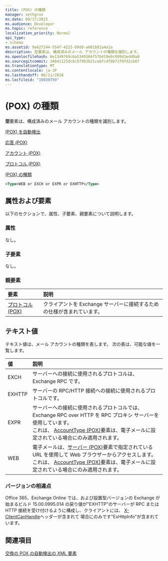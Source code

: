 ```yaml
---
title: (POX) の種類
manager: sethgros
ms.date: 09/17/2015
ms.audience: Developer
ms.topic: reference
localization_priority: Normal
api_type:
- schema
ms.assetid: 9a627244-554f-4223-b9d8-a601b81a4a1a
description: 型要素は、構成済みのメール アカウントの種類を識別します。
ms.openlocfilehash: 6e1349769c6a5349304f576419e0c609d3edd9a0
ms.sourcegitcommit: 34041125dc8c5f993b21cebfc4f8b72f0fd2cb6f
ms.translationtype: MT
ms.contentlocale: ja-JP
ms.lasthandoff: 06/11/2018
ms.locfileid: "19839759"
---
```

# <a name="type-pox"></a>(POX) の種類

**型**要素は、構成済みのメール アカウントの種類を識別します。 
  
[(POX) を自動検出](autodiscover-pox.md)
  
[応答 (POX)](response-pox.md)
  
[アカウント (POX)](account-pox.md)
  
[プロトコル (POX)](protocol-pox.md)
  
[(POX) の種類](type-pox.md)
  
```XML
<Type>WEB or EXCH or EXPR or EXHTTP</Type>
```

## <a name="attributes-and-elements"></a>属性および要素

以下のセクションで、属性、子要素、親要素について説明します。
  
### <a name="attributes"></a>属性

なし。
  
### <a name="child-elements"></a>子要素

なし。
  
### <a name="parent-elements"></a>親要素

|**要素**|**説明**|
|:-----|:-----|
|[プロトコル (POX)](protocol-pox.md) <br/> |クライアントを Exchange サーバーに接続するための仕様が含まれています。  <br/> |
   
## <a name="text-value"></a>テキスト値

テキスト値は、メール アカウントの種類を表します。 次の表は、可能な値を一覧します。
  
|**値**|**説明**|
|:-----|:-----|
|EXCH  <br/> |サーバーへの接続に使用されるプロトコルは、Exchange RPC です。  <br/> |
|EXHTTP  <br/> |サーバーの RPC/HTTP 接続への接続に使用されるプロトコルです。  <br/> |
|EXPR  <br/> |サーバーへの接続に使用されるプロトコルでは、Exchange RPC over HTTP を RPC プロキシ サーバーを使用しています。  <br/> これは、 [AccountType (POX)](accounttype-pox.md)要素は、電子メールに設定されている場合にのみ適用されます。  <br/> |
|WEB  <br/> |電子メールは、[サーバー (POX)](server-pox.md)要素で指定されている URL を使用して Web ブラウザーからアクセスします。  <br/> これは、 [AccountType (POX)](accounttype-pox.md)要素は、電子メールに設定されている場合にのみ適用されます。  <br/> |
   
### <a name="version-differences"></a>バージョンの相違点

Office 365、Exchange Online では、および設置型バージョンの Exchange が始まるビルド 15.00.0995.014 の戻り値が"EXHTTP"のサーバーが RPC または HTTP 接続を受け付けるように構成し、クライアントには、 [X-ClientCanHandle](pox-autodiscover-request-for-exchange.md)ヘッダーが含まれて 場合にのみです"ExHttpInfo"が含まれています。 
  
## <a name="see-also"></a>関連項目



[交換の POX の自動検出の XML 要素](pox-autodiscover-xml-elements-for-exchange.md)

